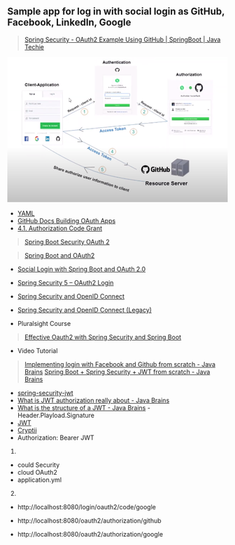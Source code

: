 ## Sample app for log in with social login as GitHub, Facebook, LinkedIn, Google

> [Spring Security - OAuth2 Example Using GitHub | SpringBoot | Java Techie](https://www.youtube.com/watch?v=D2FuRIL95kk)

![OAuth2 exampke using GitHub](https://github.com/pedalv/JavaApp/blob/master/MellomOppdrag/GitHub_OAuth2.PNG)

- [YAML](https://en.wikipedia.org/wiki/YAML)
- [GitHub Docs Building OAuth Apps](https://docs.github.com/en/developers/apps/building-oauth-apps)
- [4.1.  Authorization Code Grant](https://tools.ietf.org/html/rfc6749#section-4.1)

> [Spring Boot Security OAuth 2](https://www.youtube.com/watch?v=wfaKvQ0qY3E)

> [Spring Boot and OAuth2](https://spring.io/guides/tutorials/spring-boot-oauth2/)
- [Social Login with Spring Boot and OAuth 2.0](https://github.com/spring-guides/tut-spring-boot-oauth2)
- [Spring Security 5 – OAuth2 Login](https://www.baeldung.com/spring-security-5-oauth2-login)
- [Spring Security and OpenID Connect](https://www.baeldung.com/spring-security-openid-connect)
- [Spring Security and OpenID Connect (Legacy)](https://www.baeldung.com/spring-security-openid-connect-legacy)

- Pluralsight Course
> [Effective Oauth2 with Spring Security and Spring Boot](https://www.pluralsight.com/courses/oauth2-spring-security-spring-boot)

- Video Tutorial
> [Implementing login with Facebook and Github from scratch - Java Brains](https://www.youtube.com/watch?v=CWiwpvpCrro)
> [Spring Boot + Spring Security + JWT from scratch - Java Brains](https://www.youtube.com/watch?v=X80nJ5T7YpE)

- [spring-security-jwt](https://github.com/koushikkothagal/spring-security-jwt) 
- [What is JWT authorization really about - Java Brains](https://www.youtube.com/watch?v=soGRyl9ztjI)
- [What is the structure of a JWT - Java Brains](https://www.youtube.com/watch?v=_XbXkVdoG_0) - Header.Playload.Signature
- [JWT](https://jwt.io/)
- [Cryptii](https://cryptii.com/)
- Authorization: Bearer JWT


1.
- could Security
- cloud OAuth2
- application.yml

2.
- http://localhost:8080/login/oauth2/code/google

- http://localhost:8080/oauth2/authorization/github
- http://localhost:8080/oauth2/authorization/google
